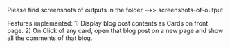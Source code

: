 Please find screenshots of outputs in the folder -->> screenshots-of-output

Features implemented:
    1) Display blog post contents as Cards on front page.
    2) On Click of any card, open that blog post on a new page and show all the comments of that blog.